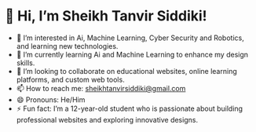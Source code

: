 # 👋 Hi, I’m Sheikh Tanvir Siddiki!

- 👀 I’m interested in Ai, Machine Learning, Cyber Security and Robotics, and learning new technologies.
- 🌱 I’m currently learning Ai and Machine Learning to enhance my design skills.
- 💞️ I’m looking to collaborate on educational websites, online learning platforms, and custom web tools.
- 📫 How to reach me: [sheikhtanvirsiddiki@gmail.com](mailto:sheikhtanvirsiddiki55@gmail.com)
- 😄 Pronouns: He/Him
- ⚡ Fun fact: I’m a 12-year-old student who is passionate about building professional websites and exploring innovative designs.

<!---
SheikhTanvirSiddiki/SheikhTanvirSiddiki is a ✨ special ✨ repository because its `README.md` (this file) appears on your GitHub profile.
You can click the Preview link to take a look at your changes.
--->
